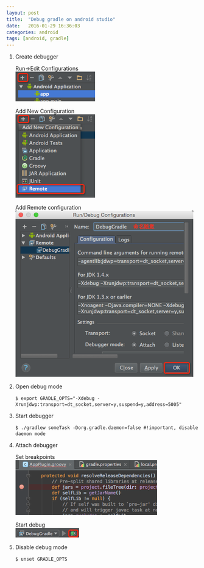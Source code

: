 ```yaml
---
layout: post
title:  "Debug gradle on android studio"
date:   2016-01-29 16:36:03
categories: android
tags: [android, gradle]
---
```


1. Create debugger

    Run->Edit Configurations<br/>
    ![Edit configurations](/images/debug-gradle-1.png)

    Add New Configuration<br/>
    ![Add New Configuration](/images/debug-gradle-2.png)

    Add Remote configuration<br/>
    ![Add Remote configuration](/images/debug-gradle-3.png)

2. Open debug mode
    
    ```
    $ export GRADLE_OPTS="-Xdebug -Xrunjdwp:transport=dt_socket,server=y,suspend=y,address=5005"
    ```

3. Start debugger

    ```
    $ ./gradlew someTask -Dorg.gradle.daemon=false #!important, disable daemon mode
    ```

4. Attach debugger

    Set breakpoints<br/>
    ![Add Remote configuration](/images/debug-gradle-6.png)

    Start debug<br/>
    ![Add Remote configuration](/images/debug-gradle-7.png)

5. Disable debug mode

    ```
    $ unset GRADLE_OPTS
    ```